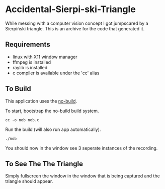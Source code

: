 # Accidental-Sierpi-ski-Triangle
While messing with a computer vision concept I got jumpscared by a Sierpiński triangle. This is an archive for the code that generated it.

## Requirements

- linux with X11 window manager
- ffmpeg is installed
- raylib is installed
- c compiler is available under the 'cc' alias

## To Build

This application uses the [no-build](https://github.com/tsoding/nob.h).

To start, bootstrap the no-build build system.
```
cc -o nob nob.c
```

Run the build (will also run app automatically).
```
./nob
```

You should now in the window see 3 seperate instances of the recording.

## To See The The Triangle

Simply fullscreen the window in the window that is being captured and the triangle should appear.


